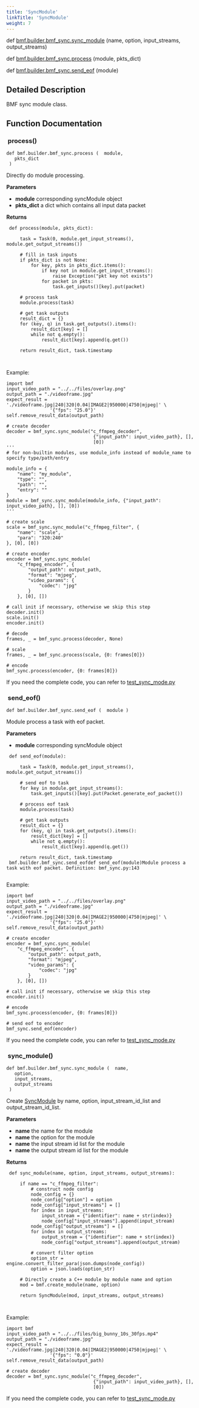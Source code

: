 ```yaml
---
title: 'SyncModule'
linkTitle: 'SyncModule'
weight: 7
---
```


[//]: <> (REF_MD: group__syncMd.html)


def   [bmf.builder.bmf_sync.sync_module](#sync_module) (name, option, input_streams, output_streams)
 
 
def   [bmf.builder.bmf_sync.process](#process) (module, pkts_dict)
 
 
def   [bmf.builder.bmf_sync.send_eof](#send_eof) (module)
 
 

## Detailed Description

BMF sync module class.

## Function Documentation


###  process()

```
def bmf.builder.bmf_sync.process (  module, 
   pkts_dict 
 )   
```
Directly do module processing.

**Parameters**
 - **module** corresponding syncModule object 
 - **pkts_dict** a dict which contains all input data packet 



**Returns**




```
 def process(module, pkts_dict):
     
     task = Task(0, module.get_input_streams(), module.get_output_streams())
 
     # fill in task inputs
     if pkts_dict is not None:
         for key, pkts in pkts_dict.items():
             if key not in module.get_input_streams():
                 raise Exception("pkt key not exists")
             for packet in pkts:
                 task.get_inputs()[key].put(packet)
 
     # process task
     module.process(task)
 
     # get task outputs
     result_dict = {}
     for (key, q) in task.get_outputs().items():
         result_dict[key] = []
         while not q.empty():
             result_dict[key].append(q.get())
 
     return result_dict, task.timestamp
 
 

```

Example:

```
import bmf
input_video_path = "../../files/overlay.png"
output_path = "./videoframe.jpg"
expect_result = './videoframe.jpg|240|320|0.04|IMAGE2|950000|4750|mjpeg|' \
                '{"fps": "25.0"}'
self.remove_result_data(output_path)

# create decoder
decoder = bmf_sync.sync_module("c_ffmpeg_decoder",
                                {"input_path": input_video_path}, [],
                                [0])
'''
# for non-builtin modules, use module_info instead of module_name to specify type/path/entry

module_info = {
    "name": "my_module",
    "type": "",
    "path": "",
    "entry": ""
}
module = bmf_sync.sync_module(module_info, {"input_path": input_video_path}, [], [0])
'''

# create scale
scale = bmf_sync.sync_module("c_ffmpeg_filter", {
    "name": "scale",
    "para": "320:240"
}, [0], [0])

# create encoder
encoder = bmf_sync.sync_module(
    "c_ffmpeg_encoder", {
        "output_path": output_path,
        "format": "mjpeg",
        "video_params": {
            "codec": "jpg"
        }
    }, [0], [])

# call init if necessary, otherwise we skip this step
decoder.init()
scale.init()
encoder.init()

# decode
frames, _ = bmf_sync.process(decoder, None)

# scale
frames, _ = bmf_sync.process(scale, {0: frames[0]})

# encode
bmf_sync.process(encoder, {0: frames[0]})

```

If you need the complete code, you can refer to [test_sync_mode.py](https://github.com/BabitMF/bmf/blob/master/bmf/test/sync_mode/test_sync_mode.py)

###  send_eof()

```
def bmf.builder.bmf_sync.send_eof (  module )  
```
Module process a task with eof packet.

**Parameters**
 - **module** corresponding syncModule object 




```
 def send_eof(module):
     
     task = Task(0, module.get_input_streams(), module.get_output_streams())
 
     # send eof to task
     for key in module.get_input_streams():
         task.get_inputs()[key].put(Packet.generate_eof_packet())
 
     # process eof task
     module.process(task)
 
     # get task outputs
     result_dict = {}
     for (key, q) in task.get_outputs().items():
         result_dict[key] = []
         while not q.empty():
             result_dict[key].append(q.get())
 
     return result_dict, task.timestamp
 bmf.builder.bmf_sync.send_eofdef send_eof(module)Module process a task with eof packet. Definition: bmf_sync.py:143


```

Example:

```
import bmf
input_video_path = "../../files/overlay.png"
output_path = "./videoframe.jpg"
expect_result = './videoframe.jpg|240|320|0.04|IMAGE2|950000|4750|mjpeg|' \
                '{"fps": "25.0"}'
self.remove_result_data(output_path)

# create encoder
encoder = bmf_sync.sync_module(
    "c_ffmpeg_encoder", {
        "output_path": output_path,
        "format": "mjpeg",
        "video_params": {
            "codec": "jpg"
        }
    }, [0], [])

# call init if necessary, otherwise we skip this step
encoder.init()

# encode
bmf_sync.process(encoder, {0: frames[0]})

# send eof to encoder
bmf_sync.send_eof(encoder)

```
If you need the complete code, you can refer to [test_sync_mode.py](https://github.com/BabitMF/bmf/blob/master/bmf/test/sync_mode/test_sync_mode.py)

###  sync_module()

```
def bmf.builder.bmf_sync.sync_module (  name, 
   option, 
   input_streams, 
   output_streams 
 )   
```
Create  [SyncModule](https://babitmf.github.io/docs/bmf/api/api_in_python/syncmodule/)  by name, option, input_stream_id_list and output_stream_id_list.

**Parameters**
 - **name** the name for the module 
 - **name** the option for the module 
 - **name** the input stream id list for the module 
 - **name** the output stream id list for the module 



**Returns**



```
 def sync_module(name, option, input_streams, output_streams):
     
     if name == "c_ffmpeg_filter":
         # construct node config
         node_config = {}
         node_config["option"] = option
         node_config["input_streams"] = []
         for index in input_streams:
             input_stream = {"identifier": name + str(index)}
             node_config["input_streams"].append(input_stream)
         node_config["output_streams"] = []
         for index in output_streams:
             output_stream = {"identifier": name + str(index)}
             node_config["output_streams"].append(output_stream)
 
         # convert filter option
         option_str = engine.convert_filter_para(json.dumps(node_config))
         option = json.loads(option_str)
 
     # Directly create a C++ module by module name and option
     mod = bmf.create_module(name, option)
 
     return SyncModule(mod, input_streams, output_streams)
 
 

```

Example:

```
import bmf
input_video_path = "../../files/big_bunny_10s_30fps.mp4"
output_path = "./videoframe.jpg"
expect_result = './videoframe.jpg|240|320|0.04|IMAGE2|950000|4750|mjpeg|' \
                '{"fps": "0.0"}'
self.remove_result_data(output_path)

# create decoder
decoder = bmf_sync.sync_module("c_ffmpeg_decoder",
                                {"input_path": input_video_path}, [],
                                [0])

```

If you need the complete code, you can refer to [test_sync_mode.py](https://github.com/BabitMF/bmf/blob/master/bmf/test/sync_mode/test_sync_mode.py)
